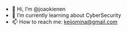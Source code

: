 - 👋 Hi, I’m @joaokienen
- 🌱 I’m currently learning about CyberSecurity
- 📫 How to reach me: keijomina@gmail.com

<!---
joaokienen/joaokienen is a ✨ special ✨ repository because its `README.md` (this file) appears on your GitHub profile.
You can click the Preview link to take a look at your changes.
--->
